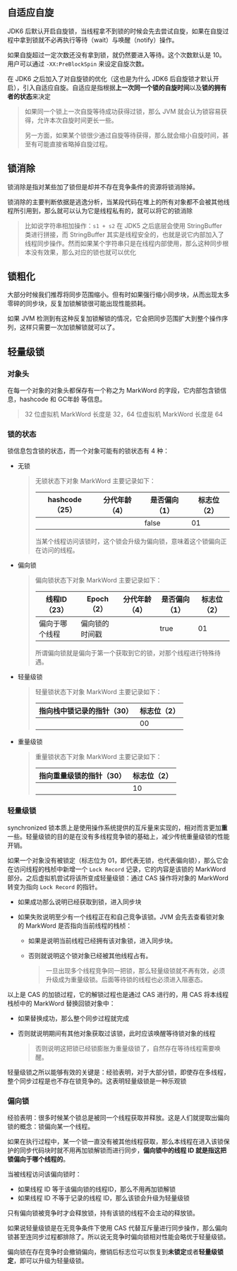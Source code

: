 ## 自适应自旋

JDK6 后默认开启自旋锁，当线程拿不到锁的时候会先去尝试自旋，如果在自旋过程中拿到锁就不必再执行等待（wait）与唤醒（notify）操作。

如果自旋超过一定次数还没有拿到锁，就仍然要进入等待。这个次数默认是 10。用户可以通过 `-XX:PreBlockSpin` 来设定自旋次数。

在 JDK6 之后加入了对自旋锁的优化（这也是为什么 JDK6 后自旋锁才默认开启），引入自适应自旋。自适应是指根据**上一次同一个锁的自旋时间**以及**锁的拥有者的状态**来决定

> 如果同一个锁上一次自旋等待成功获得过锁，那么 JVM 就会认为锁容易获得，允许本次自旋时间更长一些。
>
> 另一方面，如果某个锁很少通过自旋等待获得，那么就会缩小自旋时间，甚至有可能直接省略掉自旋过程。



## 锁消除

锁消除是指对某些加了锁但是却并不存在竞争条件的资源将锁消除掉。

锁消除的主要判断依据是逃逸分析，当某段代码在堆上的所有对象都不会被其他线程所引用到，那么就可以认为它是线程私有的，就可以将它的锁消除

> 比如说字符串相加操作：`s1 + s2` 在 JDK5 之后底层会使用 StringBuffer 类进行拼接，而 StringBuffer 其实是线程安全的，也就是说它内部加入了线程同步操作。然而如果某个字符串只是在线程内部使用，那么这种同步根本没有效果，那么对应的锁也就可以优化



## 锁粗化

大部分时候我们推荐将同步范围缩小。但有时如果强行缩小同步块，从而出现太多零碎的同步块，反复加锁解锁很可能出现性能损耗。

如果 JVM 检测到有这种反复加锁解锁的情况，它会把同步范围扩大到整个操作序列，这样只需要一次加锁解锁就可以了。



## 轻量级锁

### 对象头

在每一个对象的对象头都保存有一个称之为 MarkWord 的字段，它内部包含锁信息，hashcode 和 GC年龄 等信息。

> 32 位虚拟机 MarkWord 长度是 32，64 位虚拟机 MarkWord 长度是 64



### 锁的状态

锁信息包含锁的状态，而一个对象可能有的锁状态有 4 种：

- 无锁

  > 无锁状态下对象 MarkWord 主要记录如下：
  >
  > | hashcode（25） | 分代年龄（4） | 是否偏向（1） | 标志位（2） |
  > | -------------- | ------------- | ------------- | ----------- |
  > |                |               | false         | 01          |
  >
  > 当某个线程访问该锁时，这个锁会升级为偏向锁，意味着这个锁偏向正在访问的线程。
  >
  > 

- 偏向锁

  > 偏向锁状态下对象 MarkWord 主要记录如下：
  >
  > | 线程ID（23）   | Epoch（2）     | 分代年龄（4） | 是否偏向（1） | 标志位（2） |
  > | -------------- | -------------- | ------------- | ------------- | ----------- |
  > | 偏向于哪个线程 | 偏向锁的时间戳 |               | true          | 01          |
  >
  > 所谓偏向锁就是偏向于第一个获取到它的锁，对那个线程进行特殊待遇。
  >
  > 

- 轻量级锁

  > 轻量锁状态下对象 MarkWord 主要记录如下：
  >
  > | 指向栈中锁记录的指针（30） | 标志位（2） |
  > | -------------------------- | ----------- |
  > |                            | 00          |
  >
  > 

- 重量级锁

  > 重量锁状态下对象 MarkWord 主要记录如下：
  >
  > | 指向重量级锁的指针（30） | 标志位（2） |
  > | ------------------------ | ----------- |
  > |                          | 10          |
  >
  > 



### 轻量级锁

synchronized 锁本质上是使用操作系统提供的互斥量来实现的，相对而言更加**重**一些。轻量级锁的目的是在没有多线程竞争锁的基础上，减少传统重量级锁的性能开销。

如果一个对象没有被锁定（标志位为 01，即代表无锁，也代表偏向锁），那么它会在访问线程的栈桢中新增一个 `Lock Record` 记录，它的内容是该锁的 MarkWord 部分。之后虚拟机尝试将该所变成轻量级锁：通过 CAS 操作将对象的 MarkWord 转变为指向 `Lock Record` 的指针。

- 如果成功那么说明已经获取到锁，进入同步块

- 如果失败说明至少有一个线程正在和自己竞争该锁。JVM 会先去查看锁对象的 MarkWord 是否指向当前线程的栈桢：

  - 如果是说明当前线程已经拥有该对象锁，进入同步块。

  - 否则就说明这个锁对象已经被其他线程占有。

    > 一旦出现多个线程竞争同一把锁，那么轻量级锁就不再有效，必须升级成为重量级锁。后面等待锁的线程也必须进入阻塞态。



以上是 CAS 的加锁过程，它的解锁过程也是通过 CAS 进行的，用 CAS 将本线程栈桢中的 MarkWord 替换回锁对象中：

- 如果替换成功，那么整个同步过程就完成

- 否则就说明期间有其他对象获取过该锁，此时应该唤醒等待锁对象的线程

  > 否则说明这把锁已经锁膨胀为重量级锁了，自然存在等待线程需要唤醒。



轻量级锁之所以能够有效的关键是：经验表明，对于大部分锁，即使存在多线程，整个同步过程是也不存在锁竞争的。这表明轻量级锁是一种乐观锁



### 偏向锁

经验表明：很多时候某个锁总是被同一个线程获取并释放。这是人们就提取出偏向锁的概念：锁偏向某一个线程。

如果在执行过程中，某一个锁一直没有被其他线程获取，那么本线程在进入该锁保护的同步代码块时就不用再加锁解锁而进行同步，**偏向锁中的线程 ID 就是指这把锁偏向于哪个线程的**。

当被线程访问该偏向锁时：

- 如果线程 ID 等于该偏向锁的线程ID，那么不用再加锁解锁
- 如果线程 ID 不等于记录的线程 ID，那么该锁会升级为轻量级锁

只有偏向锁被竞争时才会释放锁，持有该锁的线程不会主动的释放锁。



如果说轻量级锁是在无竞争条件下使用 CAS 代替互斥量进行同步操作，那么偏向锁甚至连同步过程都排除了。所以说无竞争时偏向锁相对性能会略优于轻量级锁。

偏向锁在存在竞争时会撤销偏向，撤销后标志位可以恢复到**未锁定**或者**轻量级锁定**，即可以升级为轻量级锁。